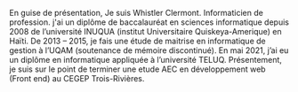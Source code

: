En guise de présentation, Je suis Whistler Clermont. Informaticien de profession. j'ai un diplôme de baccalauréat en sciences informatique depuis 2008 de l’université INUQUA (institut Universitaire Quiskeya-Amerique) en Haïti. De 2013 – 2015, je fais une étude de maitrise en informatique de gestion à l’UQAM (soutenance de mémoire discontinué). 
En mai 2021, j’ai eu un diplôme en informatique appliquée à l’université TELUQ.
Présentement, je suis sur le point de terminer une etude AEC en développement web (Front end) au CEGEP Trois-Rivières. 
